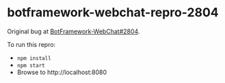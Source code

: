 # botframework-webchat-repro-2804

Original bug at [BotFramework-WebChat#2804](https://github.com/microsoft/BotFramework-WebChat/issues/2804).

To run this repro:

- `npm install`
- `npm start`
- Browse to http://localhost:8080
